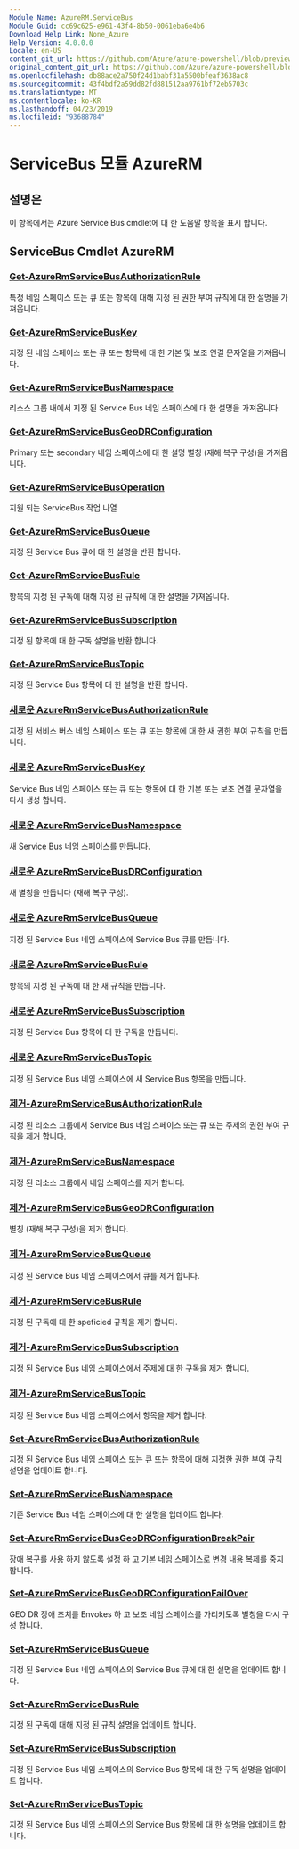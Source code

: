 ```yaml
---
Module Name: AzureRM.ServiceBus
Module Guid: cc69c625-e961-43f4-8b50-0061eba6e4b6
Download Help Link: None_Azure
Help Version: 4.0.0.0
Locale: en-US
content_git_url: https://github.com/Azure/azure-powershell/blob/preview/src/ResourceManager/ServiceBus/Commands.ServiceBus/help/AzureRM.ServiceBus.md
original_content_git_url: https://github.com/Azure/azure-powershell/blob/preview/src/ResourceManager/ServiceBus/Commands.ServiceBus/help/AzureRM.ServiceBus.md
ms.openlocfilehash: db88ace2a750f24d1babf31a5500bfeaf3638ac8
ms.sourcegitcommit: 43f4bdf2a59dd82fd881512aa9761bf72eb5703c
ms.translationtype: MT
ms.contentlocale: ko-KR
ms.lasthandoff: 04/23/2019
ms.locfileid: "93688784"
---
```

# ServiceBus 모듈 AzureRM
## 설명은
이 항목에서는 Azure Service Bus cmdlet에 대 한 도움말 항목을 표시 합니다.

## ServiceBus Cmdlet AzureRM
### [Get-AzureRmServiceBusAuthorizationRule](Get-AzureRmServiceBusAuthorizationRule.md)
특정 네임 스페이스 또는 큐 또는 항목에 대해 지정 된 권한 부여 규칙에 대 한 설명을 가져옵니다. 

### [Get-AzureRmServiceBusKey](Get-AzureRmServiceBusKey.md)
지정 된 네임 스페이스 또는 큐 또는 항목에 대 한 기본 및 보조 연결 문자열을 가져옵니다.

### [Get-AzureRmServiceBusNamespace](Get-AzureRmServiceBusNamespace.md)
리소스 그룹 내에서 지정 된 Service Bus 네임 스페이스에 대 한 설명을 가져옵니다.

### [Get-AzureRmServiceBusGeoDRConfiguration](Get-AzureRmServiceBusGeoDRConfiguration.md)
Primary 또는 secondary 네임 스페이스에 대 한 설명 별칭 (재해 복구 구성)을 가져옵니다.

### [Get-AzureRmServiceBusOperation](Get-AzureRmServiceBusOperation.md)
지원 되는 ServiceBus 작업 나열

### [Get-AzureRmServiceBusQueue](Get-AzureRmServiceBusQueue.md)
지정 된 Service Bus 큐에 대 한 설명을 반환 합니다.

### [Get-AzureRmServiceBusRule](Get-AzureRmServiceBusRule.md)
항목의 지정 된 구독에 대해 지정 된 규칙에 대 한 설명을 가져옵니다. 

### [Get-AzureRmServiceBusSubscription](Get-AzureRmServiceBusSubscription.md)
지정 된 항목에 대 한 구독 설명을 반환 합니다.

### [Get-AzureRmServiceBusTopic](Get-AzureRmServiceBusTopic.md)
지정 된 Service Bus 항목에 대 한 설명을 반환 합니다.

### [새로운 AzureRmServiceBusAuthorizationRule](New-AzureRmServiceBusAuthorizationRule.md)
지정 된 서비스 버스 네임 스페이스 또는 큐 또는 항목에 대 한 새 권한 부여 규칙을 만듭니다.

### [새로운 AzureRmServiceBusKey](New-AzureRmServiceBusKey.md)
Service Bus 네임 스페이스 또는 큐 또는 항목에 대 한 기본 또는 보조 연결 문자열을 다시 생성 합니다.

### [새로운 AzureRmServiceBusNamespace](New-AzureRmServiceBusNamespace.md)
새 Service Bus 네임 스페이스를 만듭니다.

### [새로운 AzureRmServiceBusDRConfiguration](New-AzureRmServiceBusGeoDRConfiguration.md)
새 별칭을 만듭니다 (재해 복구 구성).

### [새로운 AzureRmServiceBusQueue](New-AzureRmServiceBusQueue.md)
지정 된 Service Bus 네임 스페이스에 Service Bus 큐를 만듭니다.

### [새로운 AzureRmServiceBusRule](New-AzureRmServiceBusRule.md)
항목의 지정 된 구독에 대 한 새 규칙을 만듭니다. 

### [새로운 AzureRmServiceBusSubscription](New-AzureRmServiceBusSubscription.md)
지정 된 Service Bus 항목에 대 한 구독을 만듭니다.

### [새로운 AzureRmServiceBusTopic](New-AzureRmServiceBusTopic.md)
지정 된 Service Bus 네임 스페이스에 새 Service Bus 항목을 만듭니다.

### [제거-AzureRmServiceBusAuthorizationRule](Remove-AzureRmServiceBusAuthorizationRule.md)
지정 된 리소스 그룹에서 Service Bus 네임 스페이스 또는 큐 또는 주제의 권한 부여 규칙을 제거 합니다.

### [제거-AzureRmServiceBusNamespace](Remove-AzureRmServiceBusNamespace.md)
지정 된 리소스 그룹에서 네임 스페이스를 제거 합니다. 

### [제거-AzureRmServiceBusGeoDRConfiguration](Remove-AzureRmServiceBusGeoDRConfiguration.md)
별칭 (재해 복구 구성)을 제거 합니다.

### [제거-AzureRmServiceBusQueue](Remove-AzureRmServiceBusQueue.md)
지정 된 Service Bus 네임 스페이스에서 큐를 제거 합니다.

### [제거-AzureRmServiceBusRule](Remove-AzureRmServiceBusRule.md)
지정 된 구독에 대 한 speficied 규칙을 제거 합니다.

### [제거-AzureRmServiceBusSubscription](Remove-AzureRmServiceBusSubscription.md)
지정 된 Service Bus 네임 스페이스에서 주제에 대 한 구독을 제거 합니다.

### [제거-AzureRmServiceBusTopic](Remove-AzureRmServiceBusTopic.md)
지정 된 Service Bus 네임 스페이스에서 항목을 제거 합니다.

### [Set-AzureRmServiceBusAuthorizationRule](Set-AzureRmServiceBusAuthorizationRule.md)
지정 된 Service Bus 네임 스페이스 또는 큐 또는 항목에 대해 지정한 권한 부여 규칙 설명을 업데이트 합니다.

### [Set-AzureRmServiceBusNamespace](Set-AzureRmServiceBusNamespace.md)
기존 Service Bus 네임 스페이스에 대 한 설명을 업데이트 합니다.

### [Set-AzureRmServiceBusGeoDRConfigurationBreakPair](Set-AzureRmServiceBusGeoDRConfigurationBreakPair.md)
장애 복구를 사용 하지 않도록 설정 하 고 기본 네임 스페이스로 변경 내용 복제를 중지 합니다.

### [Set-AzureRmServiceBusGeoDRConfigurationFailOver](Set-AzureRmServiceBusGeoDRConfigurationFailOver.md)
GEO DR 장애 조치를 Envokes 하 고 보조 네임 스페이스를 가리키도록 별칭을 다시 구성 합니다.

### [Set-AzureRmServiceBusQueue](Set-AzureRmServiceBusQueue.md)
지정 된 Service Bus 네임 스페이스의 Service Bus 큐에 대 한 설명을 업데이트 합니다.

### [Set-AzureRmServiceBusRule](Set-AzureRmServiceBusRule.md)
지정 된 구독에 대해 지정 된 규칙 설명을 업데이트 합니다.

### [Set-AzureRmServiceBusSubscription](Set-AzureRmServiceBusSubscription.md)
지정 된 Service Bus 네임 스페이스의 Service Bus 항목에 대 한 구독 설명을 업데이트 합니다.

### [Set-AzureRmServiceBusTopic](Set-AzureRmServiceBusTopic.md)
지정 된 Service Bus 네임 스페이스의 Service Bus 항목에 대 한 설명을 업데이트 합니다.

